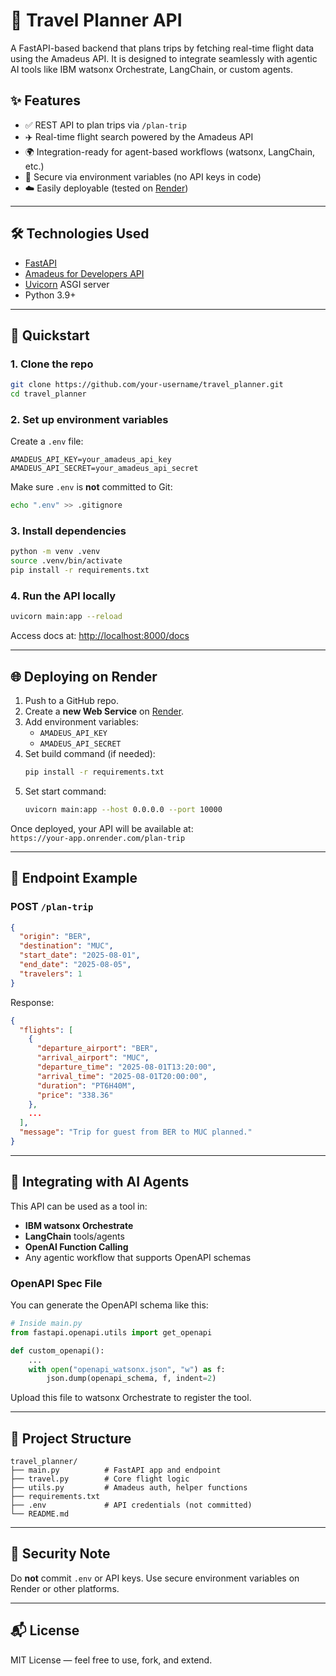 
# 🧭 Travel Planner API

A FastAPI-based backend that plans trips by fetching real-time flight data using the Amadeus API. It is designed to integrate seamlessly with agentic AI tools like IBM watsonx Orchestrate, LangChain, or custom agents.

## ✨ Features

- ✅ REST API to plan trips via `/plan-trip`
- ✈️ Real-time flight search powered by the Amadeus API
- 🌍 Integration-ready for agent-based workflows (watsonx, LangChain, etc.)
- 🔐 Secure via environment variables (no API keys in code)
- ☁️ Easily deployable (tested on [Render](https://render.com))

---

## 🛠️ Technologies Used

- [FastAPI](https://fastapi.tiangolo.com/)
- [Amadeus for Developers API](https://developers.amadeus.com/)
- [Uvicorn](https://www.uvicorn.org/) ASGI server
- Python 3.9+

---

## 🚀 Quickstart

### 1. Clone the repo

```bash
git clone https://github.com/your-username/travel_planner.git
cd travel_planner
```

### 2. Set up environment variables

Create a `.env` file:

```env
AMADEUS_API_KEY=your_amadeus_api_key
AMADEUS_API_SECRET=your_amadeus_api_secret
```

Make sure `.env` is **not** committed to Git:

```bash
echo ".env" >> .gitignore
```

### 3. Install dependencies

```bash
python -m venv .venv
source .venv/bin/activate
pip install -r requirements.txt
```

### 4. Run the API locally

```bash
uvicorn main:app --reload
```

Access docs at: [http://localhost:8000/docs](http://localhost:8000/docs)

---

## 🌐 Deploying on Render

1. Push to a GitHub repo.
2. Create a **new Web Service** on [Render](https://render.com/).
3. Add environment variables:
   - `AMADEUS_API_KEY`
   - `AMADEUS_API_SECRET`
4. Set build command (if needed):
   ```bash
   pip install -r requirements.txt
   ```
5. Set start command:
   ```bash
   uvicorn main:app --host 0.0.0.0 --port 10000
   ```

Once deployed, your API will be available at:  
`https://your-app.onrender.com/plan-trip`

---

## 📡 Endpoint Example

### POST `/plan-trip`

```json
{
  "origin": "BER",
  "destination": "MUC",
  "start_date": "2025-08-01",
  "end_date": "2025-08-05",
  "travelers": 1
}
```

Response:

```json
{
  "flights": [
    {
      "departure_airport": "BER",
      "arrival_airport": "MUC",
      "departure_time": "2025-08-01T13:20:00",
      "arrival_time": "2025-08-01T20:00:00",
      "duration": "PT6H40M",
      "price": "338.36"
    },
    ...
  ],
  "message": "Trip for guest from BER to MUC planned."
}
```

---

## 🤖 Integrating with AI Agents

This API can be used as a tool in:

- **IBM watsonx Orchestrate**
- **LangChain** tools/agents
- **OpenAI Function Calling**
- Any agentic workflow that supports OpenAPI schemas

### OpenAPI Spec File

You can generate the OpenAPI schema like this:

```python
# Inside main.py
from fastapi.openapi.utils import get_openapi

def custom_openapi():
    ...
    with open("openapi_watsonx.json", "w") as f:
        json.dump(openapi_schema, f, indent=2)
```

Upload this file to watsonx Orchestrate to register the tool.

---

## 📁 Project Structure

```
travel_planner/
├── main.py          # FastAPI app and endpoint
├── travel.py        # Core flight logic
├── utils.py         # Amadeus auth, helper functions
├── requirements.txt
├── .env             # API credentials (not committed)
└── README.md
```

---

## 🙈 Security Note

Do **not** commit `.env` or API keys. Use secure environment variables on Render or other platforms.

---

## 📬 License

MIT License — feel free to use, fork, and extend.
